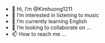 - 👋 Hi, I’m @Kimhuong1211
- 👀 I’m interested in listening to music
- 🌱 I’m currently learning English
- 💞️ I’m looking to collaborate on ...
- 📫 How to reach me ...

<!---
Kimhuong1211/Kimhuong1211 is a ✨ special ✨ repository because its `README.md` (this file) appears on your GitHub profile.
You can click the Preview link to take a look at your changes.
--->
